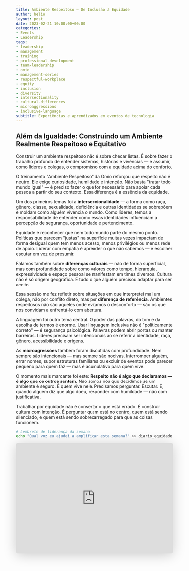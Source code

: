 ```yaml
---
title: Ambiente Respeitoso – De Inclusão à Equidade
author: helio
layout: post
date: 2023-02-21 10:00:00+00:00
categories:
- Events
- Leadership
tags:
- leadership
- management
- training
- professional-development
- team-leadership
- omio
- management-series
- respectful-workplace
- equity
- inclusion
- diversity
- intersectionality
- cultural-differences
- microaggressions
- inclusive-language
subtitle: Experiências e aprendizados em eventos de tecnologia
---
```


## Além da Igualdade: Construindo um Ambiente Realmente Respeitoso e Equitativo

Construir um ambiente respeitoso não é sobre checar listas. É sobre fazer o trabalho profundo de entender sistemas, histórias e vivências — e assumir, como líderes e colegas, o compromisso com a equidade acima do conforto.

O treinamento "Ambiente Respeitoso" da Omio reforçou que respeito não é neutro. Ele exige curiosidade, humildade e intenção. Não basta "tratar todo mundo igual" — é preciso fazer o que for necessário para apoiar cada pessoa a partir do seu contexto. Essa diferença é a essência da equidade.

Um dos primeiros temas foi a **interseccionalidade** — a forma como raça, gênero, classe, sexualidade, deficiência e outras identidades se sobrepõem e moldam como alguém vivencia o mundo. Como líderes, temos a responsabilidade de entender como essas identidades influenciam a percepção de segurança, oportunidade e pertencimento.

Equidade é reconhecer que nem todo mundo parte do mesmo ponto. Políticas que parecem "justas" na superfície muitas vezes impactam de forma desigual quem tem menos acesso, menos privilégios ou menos rede de apoio. Liderar com empatia é aprender o que não sabemos — e escolher escutar em vez de presumir.

Falamos também sobre **diferenças culturais** — não de forma superficial, mas com profundidade sobre como valores como tempo, hierarquia, expressividade e espaço pessoal se manifestam em times diversos. Cultura não é só origem geográfica. É tudo o que alguém precisou adaptar para ser aceito.

Essa sessão me fez refletir sobre situações em que interpretei mal um colega, não por conflito direto, mas por **diferença de referência**. Ambientes respeitosos não são aqueles onde evitamos o desconforto — são os que nos convidam a enfrentá-lo com abertura.

A linguagem foi outro tema central. O poder das palavras, do tom e da escolha de termos é enorme. Usar linguagem inclusiva não é "politicamente correto" — é segurança psicológica. Palavras podem abrir portas ou manter barreiras. Líderes precisam ser intencionais ao se referir a identidade, raça, gênero, acessibilidade e origens.

As **microagressões** também foram discutidas com profundidade. Nem sempre são intencionais — mas sempre são nocivas. Interromper alguém, errar nomes, supor estruturas familiares ou excluir de eventos pode parecer pequeno para quem faz — mas é acumulativo para quem vive.

O momento mais marcante foi este: **Respeito não é algo que declaramos — é algo que os outros sentem.** Não somos nós que decidimos se um ambiente é seguro. É quem vive nele. Precisamos perguntar. Escutar. E, quando alguém diz que algo doeu, responder com humildade — não com justificativa.

Trabalhar por equidade não é consertar o que está errado. É construir cultura com intenção. É perguntar quem está no centro, quem está sendo silenciado, e quem está sendo sobrecarregado para que as coisas funcionem.

```bash
# Lembrete de liderança da semana
echo "Qual voz eu ajudei a amplificar esta semana?" >> diario_equidade.txt
```

<iframe class="speakerdeck-iframe" frameborder="0" src="https://speakerdeck.com/player/677f7af154d74011b5fdc8eb054fa378" title="Respectful Workplace" allowfullscreen="true" style="border: 0px; background: padding-box padding-box rgba(0, 0, 0, 0.1); margin: 0px; padding: 0px; border-radius: 6px; box-shadow: rgba(0, 0, 0, 0.2) 0px 5px 40px; width: 100%; height: auto; aspect-ratio: 560 / 394;" data-ratio="1.4213197969543148"></iframe>
